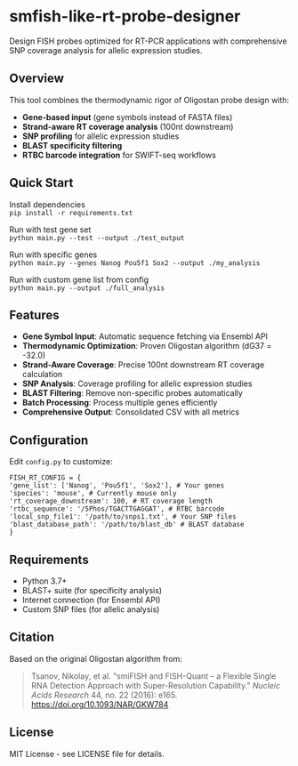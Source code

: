# smfish-like-rt-probe-designer

Design FISH probes optimized for RT-PCR applications with comprehensive SNP coverage analysis for allelic expression studies.

## Overview

This tool combines the thermodynamic rigor of Oligostan probe design with:
- **Gene-based input** (gene symbols instead of FASTA files)
- **Strand-aware RT coverage analysis** (100nt downstream)
- **SNP profiling** for allelic expression studies
- **BLAST specificity filtering**
- **RTBC barcode integration** for SWIFT-seq workflows

## Quick Start

Install dependencies\
```pip install -r requirements.txt```

Run with test gene set\
```python main.py --test --output ./test_output```

Run with specific genes\
```python main.py --genes Nanog Pou5f1 Sox2 --output ./my_analysis```

Run with custom gene list from config\
```python main.py --output ./full_analysis```



## Features

- **Gene Symbol Input**: Automatic sequence fetching via Ensembl API
- **Thermodynamic Optimization**: Proven Oligostan algorithm (dG37 = -32.0)
- **Strand-Aware Coverage**: Precise 100nt downstream RT coverage calculation
- **SNP Analysis**: Coverage profiling for allelic expression studies
- **BLAST Filtering**: Remove non-specific probes automatically
- **Batch Processing**: Process multiple genes efficiently
- **Comprehensive Output**: Consolidated CSV with all metrics

## Configuration

Edit `config.py` to customize:

```
FISH_RT_CONFIG = {
'gene_list': ['Nanog', 'Pou5f1', 'Sox2'], # Your genes
'species': 'mouse', # Currently mouse only
'rt_coverage_downstream': 100, # RT coverage length
'rtbc_sequence': '/5Phos/TGACTTGAGGAT', # RTBC barcode
'local_snp_file1': '/path/to/snps1.txt', # Your SNP files
'blast_database_path': '/path/to/blast_db' # BLAST database
}
```


## Requirements

- Python 3.7+
- BLAST+ suite (for specificity analysis)
- Internet connection (for Ensembl API)
- Custom SNP files (for allelic analysis)

## Citation

Based on the original Oligostan algorithm from:
> Tsanov, Nikolay, et al. "smiFISH and FISH-Quant – a Flexible Single RNA Detection Approach with Super-Resolution Capability." *Nucleic Acids Research* 44, no. 22 (2016): e165. https://doi.org/10.1093/NAR/GKW784

## License

MIT License - see LICENSE file for details.